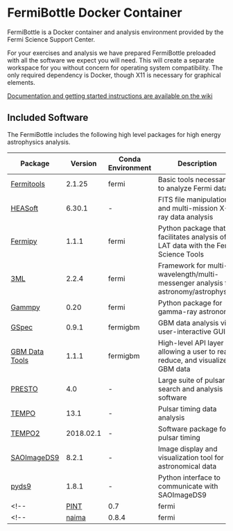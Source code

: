 # FermiBottle Docker Container

FermiBottle is a Docker container and analysis environment provided by the Fermi Science Support Center. 

For your exercises and analysis we have prepared FermiBottle preloaded with all the software we expect you will need. This will create a separate workspace for you without concern for operating system compatibility. The only required dependency is Docker, though X11 is necessary for graphical elements.

[Documentation and getting started instructions are available on the wiki](https://github.com/fermi-lat/FermiBottle/wiki)

## Included Software

The FermiBottle includes the following high level packages for high energy astrophysics analysis.

| Package                                                              | Version   | Conda Environment | Description |
| -------                                                              | -------   | ----------------- | ----------------- |
| [Fermitools](https://github.com/fermi-lat/Fermitools-conda/wiki)     | 2.1.25    | fermi             | Basic tools necessary to analyze Fermi data|
| [HEASoft](https://heasarc.gsfc.nasa.gov/lheasoft/)                   | 6.30.1    | -                 | FITS file manipulation and multi-mission X-ray data analysis|
| [Fermipy](https://fermipy.readthedocs.io/en/latest/)                 | 1.1.1     | fermi             | Python package that facilitates analysis of LAT data with the Fermi Science Tools |
| [3ML](https://github.com/threeml/threeML)                            | 2.2.4     | fermi             | Framework for multi-wavelength/multi-messenger analysis for astronomy/astrophysics|
| [Gammpy](https://gammapy.org/)                                       | 0.20      | fermi             | Python package for gamma-ray astronomy |
| [GSpec](https://fermi.gsfc.nasa.gov/ssc/data/analysis/gbm/)          | 0.9.1     | fermigbm          | GBM data analysis via a user-interactive GUI |
| [GBM Data Tools](https://fermi.gsfc.nasa.gov/ssc/data/analysis/gbm/) | 1.1.1     | fermigbm          | High-level API layer allowing a user to read, reduce, and visualize GBM data|
| [PRESTO](https://github.com/scottransom/presto)                      | 4.0       | -                 | Large suite of pulsar search and analysis software|
| [TEMPO](http://tempo.sourceforge.net/)                               | 13.1      | -                 | Pulsar timing data analysis|
| [TEMPO2](https://www.atnf.csiro.au/research/pulsar/tempo2/)          | 2018.02.1 | -                 | Software package for pulsar timing|
| [SAOImageDS9](https://github.com/SAOImageDS9/SAOImageDS9)            | 8.2.1     | -                 | Image display and visualization tool for astronomical data|
| [pyds9](http://hea-www.harvard.edu/RD/pyds9/)                        | 1.8.1     | -                 | Python interface to communicate with SAOImageDS9|
<!-- | [PINT](https://pypi.org/project/pint-pulsar/)                        | 0.7       | fermi             | Project to develop a new pulsar timing solution based on python and modern libraries | -->
<!-- | [naima](https://naima.readthedocs.io/en/latest/)                     | 0.8.4     | fermi             | Python package for computation of non-thermal radiation from relativistic particle populations | -->
